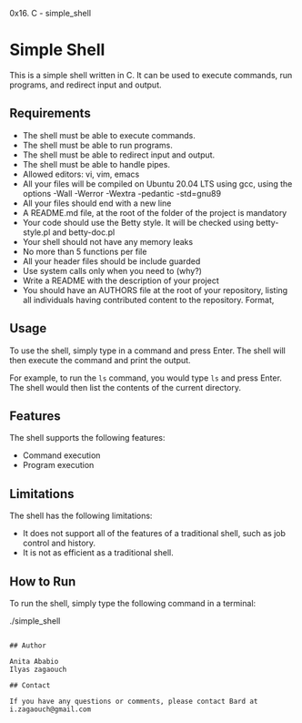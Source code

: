 0x16. C - simple_shell
# Simple Shell

This is a simple shell written in C. It can be used to execute commands, run programs, and redirect input and output.

## Requirements

* The shell must be able to execute commands.
* The shell must be able to run programs.
* The shell must be able to redirect input and output.
* The shell must be able to handle pipes.
* Allowed editors: vi, vim, emacs
* All your files will be compiled on Ubuntu 20.04 LTS using gcc, using the options -Wall -Werror -Wextra -pedantic -std=gnu89
* All your files should end with a new line
* A README.md file, at the root of the folder of the project is mandatory
* Your code should use the Betty style. It will be checked using betty-style.pl and betty-doc.pl
* Your shell should not have any memory leaks
* No more than 5 functions per file
* All your header files should be include guarded
* Use system calls only when you need to (why?)
* Write a README with the description of your project
* You should have an AUTHORS file at the root of your repository, listing all individuals having contributed content to the repository. Format,

## Usage

To use the shell, simply type in a command and press Enter. The shell will then execute the command and print the output.

For example, to run the `ls` command, you would type `ls` and press Enter. The shell would then list the contents of the current directory.

## Features

The shell supports the following features:

* Command execution
* Program execution

## Limitations

The shell has the following limitations:

* It does not support all of the features of a traditional shell, such as job control and history.
* It is not as efficient as a traditional shell.

## How to Run

To run the shell, simply type the following command in a terminal:


./simple_shell
```

## Author

Anita Ababio
Ilyas zagaouch

## Contact

If you have any questions or comments, please contact Bard at i.zagaouch@gmail.com
```
